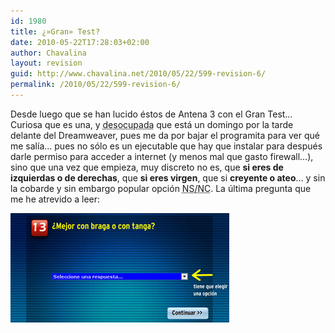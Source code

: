 ```yaml
---
id: 1980
title: ¿»Gran» Test?
date: 2010-05-22T17:28:03+02:00
author: Chavalina
layout: revision
guid: http://www.chavalina.net/2010/05/22/599-revision-6/
permalink: /2010/05/22/599-revision-6/
---
```

Desde luego que se han lucido éstos de Antena 3 con el Gran Test…  
Curiosa que es una, y <acronym title="&iquest;se nota el sarcasmo?">desocupada</acronym> que está un domingo por la tarde delante del Dreamweaver, pues me da por bajar el programita para ver qué me sal&iacute;a… pues no sólo es un ejecutable que hay que instalar para después darle permiso para acceder a internet (y menos mal que gasto firewall…), sino que una vez que empieza, muy discreto no es, que **si eres de izquierdas o de derechas**, que **si eres virgen**, que si **creyente o ateo**… y sin la cobarde y sin embargo popular opción <acronym title="no sabe/no contesta">NS/NC</acronym>. La &uacute;ltima pregunta que me he atrevido a leer:

<p class="imgcentro">
  <img src="/imagenes/fotos/gran-test.jpg" alt="&iquest;Mejor con braga o tanga?" />
</p>